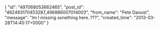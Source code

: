  {
   "id": "497068053662465",
   "post_id": "462493170453287_496886007014003",
   "from_name": "Pete Daoust",
   "message": "Im I missing sonething here..???",
   "created_time": "2013-03-28T14:40:17+0000"
 }
